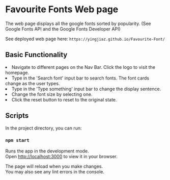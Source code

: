 # Favourite Fonts Web page

The web page displays all the google fonts sorted by popularity. (See Google Fonts API and the Google Fonts Developer API)

See deployed web page here:
```https://yingjiaz.github.io/Favourite-Font/```

## Basic Functionality
<li> Navigate to different pages on the Nav Bar. Click the logo to visit the homepage.
<li> Type in the 'Search font' input bar to search fonts. The font cards change as the user types.
<li> Type in the 'Type something' input bar to change the display sentence.
<li> Change the font size by selecting one.
<li> Click the reset button to reset to the original state.


## Scripts
In the project directory, you can run:

### `npm start`

Runs the app in the development mode.\
Open [http://localhost:3000](http://localhost:3000) to view it in your browser.

The page will reload when you make changes.\
You may also see any lint errors in the console.


